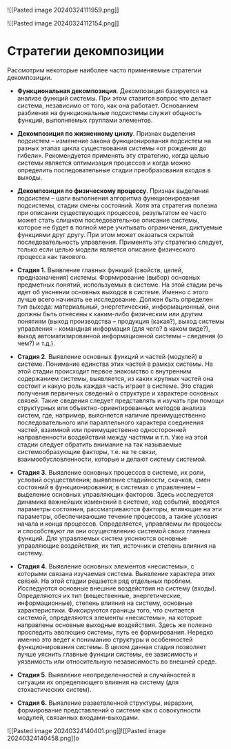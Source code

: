 ![[Pasted image 20240324111959.png]]


![[Pasted image 20240324112154.png]]

# Стратегии декомпозиции

Рассмотрим некоторые наиболее часто применяемые стратегии 
декомпозиции.
- **Функциональная декомпозиция**. Декомпозиция базируется на анализе 
функций системы. При этом ставится вопрос что делает система, независимо 
от того, как она работает. Основанием разбиения на функциональные 
подсистемы служит общность функций, выполняемых группами элементов.
- **Декомпозиция по жизненному циклу**. Признак выделения 
подсистем – изменение закона функционирования подсистем на разных этапах 
цикла существования системы «от рождения до гибели». Рекомендуется 
применять эту стратегию, когда целью системы является оптимизация процессов и когда можно определить последовательные стадии 
преобразования входов в выходы.
- **Декомпозиция по физическому процессу**. Признак выделения 
подсистем – шаги выполнения алгоритма функционирования подсистемы, 
стадии смены состояний. Хотя эта стратегия полезна при описании 
существующих процессов, результатом ее часто может стать слишком 
последовательное описание системы, которое не будет в полной мере 
учитывать ограничения, диктуемые функциями друг другу. При этом может 
оказаться скрытой последовательность управления. Применять эту стратегию 
следует, только если целью модели является описание физического процесса 
как такового.

- **Стадия 1.** Выявление главных функций (свойств, целей, 
предназначения) системы. Формирование (выбор) основных предметных 
понятий, используемых в системе. На этой стадии речь идет об уяснении 
основных выходов в системе. Именно с этого лучше всего начинать ее 
исследование. Должен быть определен тип выхода: материальный, 
энергетический, информационный, они должны быть отнесены к каким-либо 
физическим или другим понятиям (выход производства – продукция (какая?), 
выход системы управления – командная информация (для чего? в каком 
виде?), выход автоматизированной информационной системы – сведения (о 
чем?) и т.д.).
- **Стадия 2**. Выявление основных функций и частей (модулей) в системе. 
Понимание единства этих частей в рамках системы. На этой стадии 
происходит первое знакомство с внутренним содержанием системы, 
выявляется, из каких крупных частей она состоит и какую роль каждая часть 
играет в системе. Это стадия получения первичных сведений о структуре и 
характере основных связей. Такие сведения следует представлять и изучать 
при помощи структурных или объектно-ориентированных методов анализа 
систем, где, например, выясняется наличие преимущественно 
последовательного или параллельного характера соединения частей, взаимной 
или преимущественно односторонней направленности воздействий между 
частями и т.п. Уже на этой стадии следует обратить внимание на так 
называемые системообразующие факторы, т.е. на те связи, 
взаимообусловленности, которые и делают систему системой.
- **Стадия 3.** Выявление основных процессов в системе, их роли, условий 
осуществления; выявление стадийности, скачков, смен состояний в 
функционировании; в системах с управлением – выделение основных 
управляющих факторов. Здесь исследуется динамика важнейших изменений в 
системе, ход событий, вводятся параметры состояния, рассматриваются 
факторы, влияющие на эти параметры, обеспечивающие течение процессов, а также условия начала и конца процессов. Определяется, управляемы ли 
процессы и способствуют ли они осуществлению системой своих главных 
функций. Для управляемых систем уясняются основные управляющие 
воздействия, их тип, источник и степень влияния на систему.

- **Стадия 4.** Выявление основных элементов «несистемы», с которыми 
связана изучаемая система. Выявление характера этих связей. На этой стадии 
решается ряд отдельных проблем. Исследуются основные внешние 
воздействия на систему (входы). Определяются их тип (вещественные, 
энергетические, информационные), степень влияния на систему, основные 
характеристики. Фиксируются границы того, что считается системой, 
определяются элементы «несистемы», на которые направлены основные 
выходные воздействия. Здесь же полезно проследить эволюцию системы, путь 
ее формирования. Нередко именно это ведет к пониманию структуры и 
особенностей функционирования системы. В целом данная стадия позволяет 
лучше уяснить главные функции системы, ее зависимость и уязвимость или 
относительную независимость во внешней среде.

- **Стадия 5**. Выявление неопределенностей и случайностей в ситуации их 
определяющего влияния на систему (для стохастических систем).

- **Стадия 6.** Выявление разветвленной структуры, иерархии, 
формирование представлений о системе как о совокупности модулей,
связанных входами-выходами.

![[Pasted image 20240324140401.png]]![[Pasted image 20240324140458.png]]o